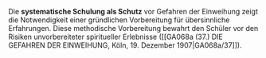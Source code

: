 
Die **systematische Schulung als Schutz** vor Gefahren der Einweihung zeigt die Notwendigkeit einer gründlichen Vorbereitung für übersinnliche Erfahrungen. Diese methodische Vorbereitung bewahrt den Schüler vor den Risiken unvorbereiteter spiritueller Erlebnisse ([[GA068a (37.) DIE GEFAHREN DER EINWEIHUNG, Köln, 19. Dezember 1907|GA068a/37]]).
